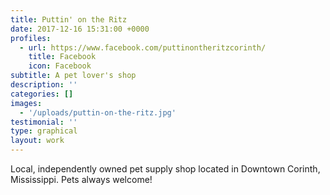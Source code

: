 ```yaml
---
title: Puttin' on the Ritz
date: 2017-12-16 15:31:00 +0000
profiles:
  - url: https://www.facebook.com/puttinontheritzcorinth/
    title: Facebook
    icon: Facebook
subtitle: A pet lover's shop
description: ''
categories: []
images:
  - '/uploads/puttin-on-the-ritz.jpg'
testimonial: ''
type: graphical
layout: work
---
```


Local, independently owned pet supply shop located in Downtown Corinth, Mississippi. Pets always welcome!
